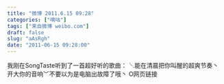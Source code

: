 ```yaml
---
title: "微博 2011.6.15 09:28"
categories: ["嘀咕"]
tags: ["来自微博 weibo.com"]
draft: false
slug: "aAsRgh"
date: "2011-06-15 09:28:00"
---
```


<p>我刚在SongTaste听到了一首超好听的歌曲：╰.能在清晨把你叫醒的超爽节奏丶开大你的音响﹀不要以为是电脑出故障了哦丶 O网页链接 ​​​​</p>
